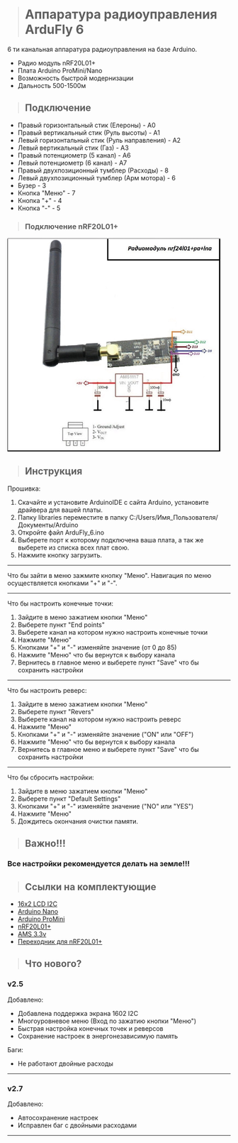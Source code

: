 ># Аппаратура радиоуправления ArduFly 6
6 ти канальная аппаратура радиоуправления на базе Arduino.
* Радио модуль nRF20L01+
* Плата Arduino ProMini/Nano
* Возможность быстрой модернизации 
* Дальность 500-1500м

>## Подключение
* Правый горизонтальный стик (Елероны) - А0
* Правый вертикальный стик (Руль высоты) - А1
* Левый горизонтальный стик (Руль направления) - А2
* Левый вертикальный стик (Газ) - А3
* Правый потенциометр (5 канал) - А6
* Левый потенциометр (6 канал) - А7
* Правый двухпозиционный тумблер (Расходы) - 8
* Левый двухпозиционный тумблер (Арм мотора) - 6
* Бузер - 3
* Кнопка "Меню" - 7
* Кнопка "+" - 4
* Кнопка "-" - 5

>### Подключение nRF20L01+
![ArduFly](https://github.com/Viher-Sano/ArduFly_6/blob/master/images/nrf.PNG)

>## Инструкция 
Прошивка:
1. Скачайте и установите ArduinoIDE с сайта Arduino, установите драйвера для вашей платы.
2. Папку libraries переместите в папку C:/Users/Имя_Пользователя/Документы/Arduino
3. Откройте файл ArduFly_6.ino
4. Выберете порт к которому подключена ваша плата, а так же выберете из списка всех плат свою.
5. Нажмите кнопку загрузить. 
***
Что бы зайти в меню зажмите кнопку "Меню". 
Навигация по меню осуществляется кнопками "+" и "-".
***
Что бы настроить конечные точки:
1. Зайдите в меню зажатием кнопки "Меню" 
2. Выберете пункт "End points"
3. Выберете канал на котором нужно настроить конечные точки
4. Нажмите "Меню"
5. Кнопками "+" и "-" изменяйте значение (от 0 до 85)
6. Нажмите "Меню" что бы вернутся к выбору канала
7. Вернитесь в главное меню и выберете пункт "Save" что бы сохранить настройки
***
Что бы настроить реверс:
1. Зайдите в меню зажатием кнопки "Меню" 
2. Выберете пункт "Revers"
3. Выберете канал на котором нужно настроить реверс
4. Нажмите "Меню"
5. Кнопками "+" и "-" изменяйте значение ("ON" или "OFF")
6. Нажмите "Меню" что бы вернутся к выбору канала
7. Вернитесь в главное меню и выберете пункт "Save" что бы сохранить настройки
***
Что бы сбросить настройки:
1. Зайдите в меню зажатием кнопки "Меню" 
2. Выберете пункт "Default Settings"
5. Кнопками "+" и "-" изменяйте значение ("NO" или "YES")
4. Нажмите "Меню"
5. Дождитесь окончания очистки памяти.
>## Важно!!!
### Все настройки рекомендуется делать на земле!!!

>## Ссылки на комплектующие
* [16x2 LCD I2C](https://goo.gl/sR6fqJ)
* [Arduino Nano](https://goo.gl/ubKRwF)
* [Arduino ProMini](https://goo.gl/1xfWCh)
* [nRF20L01+](https://goo.gl/PhLPCz)
* [AMS 3.3v](https://goo.gl/Vu5vFW)
* [Переходник для nRF20L01+](https://goo.gl/mQg2Gd)

>## Что нового?

### v2.5
Добавлено: 
* Добавлена поддержка экрана 1602 I2C
* Многоуровневое меню (Вход по зажатию кнопки "Меню")
* Быстрая настройка конечных точек и реверсов
* Сохранение настроек в энергонезависимую память

Баги:
* Не работают двойные расходы 
****
### v2.7
Добавлено: 
* Автосохранение настроек
* Исправлен баг с двойными расходами
****
